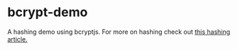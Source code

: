 # bcrypt-demo

A hashing demo using bcryptjs. For more on hashing check out <a href="https://code.tutsplus.com/tutorials/understanding-hash-functions-and-keeping-passwords-safe--net-17577">this hashing article.</a>
